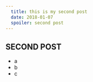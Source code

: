 ```yaml
---
  title: this is my second post
  date: 2018-01-07
  spoiler: second post
---
```


## SECOND POST

* a
* b
* c